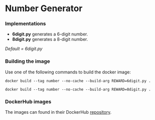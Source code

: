 # Number Generator

### Implementations
* **6digit.py** generates a 6-digit number.
* **8digit.py** generates a 8-digit number.

_Default = 6digit.py_

### Building the image

Use one of the following commands to build the docker image:

`docker build --tag number --no-cache --build-arg REWARD=6digit.py .`

`docker build --tag number --no-cache --build-arg REWARD=8digit.py .`

### DockerHub images

The images can found in their DockerHub [repository](https://cloud.docker.com/u/teamdeadweight/repository/docker/teamdeadweight/number_generator).

